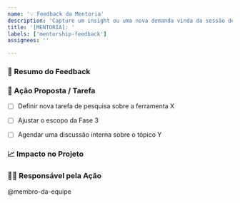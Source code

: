 ```yaml
---
name: '💡 Feedback da Mentoria'
description: 'Capture um insight ou uma nova demanda vinda da sessão de mentoria.'
title: '[MENTORIA]: '
labels: ['mentorship-feedback']
assignees: ''

---
```


### 💬 Resumo do Feedback
<!-- Descreva o ponto principal levantado pelo mentor. Qual foi a sugestão, crítica ou nova ideia? -->


### 🎯 Ação Proposta / Tarefa
<!-- Transforme o feedback em uma ou mais ações concretas. O que precisamos fazer a respeito? -->

- [ ] Definir nova tarefa de pesquisa sobre a ferramenta X
- [ ] Ajustar o escopo da Fase 3
- [ ] Agendar uma discussão interna sobre o tópico Y


### 📈 Impacto no Projeto
<!-- Qual o impacto dessa nova demanda no nosso cronograma, escopo ou prioridades atuais? -->


### 🙋‍♀️ Responsável pela Ação
<!-- Quem da equipe ficará responsável por dar o próximo passo sobre este feedback? -->

@membro-da-equipe